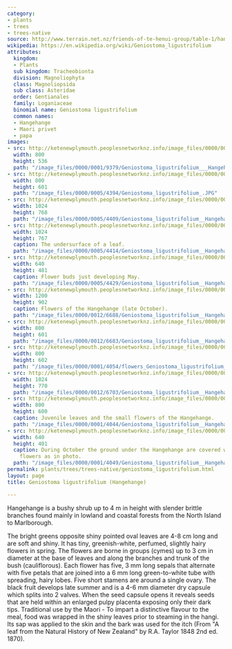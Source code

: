 ```yaml
---
category:
- plants
- trees
- trees-native
source: http://www.terrain.net.nz/friends-of-te-henui-group/table-1/hange-hange.html
wikipedia: https://en.wikipedia.org/wiki/Geniostoma_ligustrifolium
attributes:
  kingdom:
  - Plants
  sub kingdom: Tracheobionta
  division: Magnoliophyta
  class: Magnoliopsida
  sub class: Asteridae
  order: Gentianales
  family: Loganiaceae
  binomial name: Geniostoma ligustrifolium
  common names:
  - Hangehange
  - Maori privet
  - papa
images:
- src: http://ketenewplymouth.peoplesnetworknz.info/image_files/0000/0001/9379/Geniostoma_ligustrifolium___Hangehange-2.JPG
  width: 800
  height: 536
  path: "/image_files/0000/0001/9379/Geniostoma_ligustrifolium___Hangehange-2.JPG"
- src: http://ketenewplymouth.peoplesnetworknz.info/image_files/0000/0005/4394/Geniostoma_ligustrifolium_.JPG
  width: 800
  height: 601
  path: "/image_files/0000/0005/4394/Geniostoma_ligustrifolium_.JPG"
- src: http://ketenewplymouth.peoplesnetworknz.info/image_files/0000/0005/4409/Geniostoma_ligustrifolium__Hangehange_-001.JPG
  width: 1024
  height: 768
  path: "/image_files/0000/0005/4409/Geniostoma_ligustrifolium__Hangehange_-001.JPG"
- src: http://ketenewplymouth.peoplesnetworknz.info/image_files/0000/0005/4414/Geniostoma_ligustrifolium__Hangehange_.JPG
  width: 1024
  height: 767
  caption: The undersurface of a leaf.
  path: "/image_files/0000/0005/4414/Geniostoma_ligustrifolium__Hangehange_.JPG"
- src: http://ketenewplymouth.peoplesnetworknz.info/image_files/0000/0005/4429/Geniostoma_ligustrifolium__Hangehange_.JPG
  width: 640
  height: 481
  caption: Flower buds just developing May.
  path: "/image_files/0000/0005/4429/Geniostoma_ligustrifolium__Hangehange_.JPG"
- src: http://ketenewplymouth.peoplesnetworknz.info/image_files/0000/0012/6688/Geniostoma_ligustrifolium__Hangehange_-001.JPG
  width: 1200
  height: 902
  caption: Flowers of the Hangehange (late October).
  path: "/image_files/0000/0012/6688/Geniostoma_ligustrifolium__Hangehange_-001.JPG"
- src: http://ketenewplymouth.peoplesnetworknz.info/image_files/0000/0012/6683/Geniostoma_ligustrifolium__Hangehange_.JPG
  width: 800
  height: 601
  path: "/image_files/0000/0012/6683/Geniostoma_ligustrifolium__Hangehange_.JPG"
- src: http://ketenewplymouth.peoplesnetworknz.info/image_files/0000/0001/4054/flowers_Geniostoma_ligustrifolium__Hangehange-4.JPG
  width: 800
  height: 602
  path: "/image_files/0000/0001/4054/flowers_Geniostoma_ligustrifolium__Hangehange-4.JPG"
- src: http://ketenewplymouth.peoplesnetworknz.info/image_files/0000/0012/6703/Geniostoma_ligustrifolium__Hangehange_-004.JPG
  width: 1024
  height: 770
  path: "/image_files/0000/0012/6703/Geniostoma_ligustrifolium__Hangehange_-004.JPG"
- src: http://ketenewplymouth.peoplesnetworknz.info/image_files/0000/0001/4044/Geniostoma_ligustrifolium__Hangehange.JPG
  width: 800
  height: 600
  caption: Juvenile leaves and the small flowers of the Hangehange.
  path: "/image_files/0000/0001/4044/Geniostoma_ligustrifolium__Hangehange.JPG"
- src: http://ketenewplymouth.peoplesnetworknz.info/image_files/0000/0001/4049/Geniostoma_ligustrifolium__Hangehange-2.JPG
  width: 640
  height: 401
  caption: During October the ground under the Hangehange are covered with  fallen
    flowers as in photo.
  path: "/image_files/0000/0001/4049/Geniostoma_ligustrifolium__Hangehange-2.JPG"
permalink: plants/trees/trees-native/geniostoma_ligustrifolium.html
layout: page
title: Geniostoma ligustrifolium (Hangehange)

---
```

Hangehange is a bushy shrub up to 4 m in height with slender brittle branches found mainly in lowland and coastal forests from the North Island to Marlborough.

The bright greens opposite shiny pointed oval leaves are 4-8 cm long and are soft and shiny. 
It has tiny, greenish-white, perfumed, slightly hairy flowers in spring. The flowers are borne in groups (cymes) up to 3 cm in diameter at the base of leaves and along the branches and trunk of the bush (cauliflorous). Each flower has five, 3 mm long sepals that alternate with five petals that are joined into a 6 mm long green-to-white tube with spreading, hairy lobes. Five short stamens are around a single ovary. The black fruit develops late summer and is a 4-6 mm diameter dry capsule which splits into 2 valves. When the seed capsule opens it reveals seeds that are held within an enlarged pulpy placenta exposing only their dark tips.
Traditional use by the Maori - To impart a distinctive flavour to the meal, food was wrapped in the shiny leaves prior to steaming in the hangi. Its sap was applied to the skin and the bark was used for the itch (From "A leaf from the Natural History of New Zealand" by R.A. Taylor 1848 2nd ed. 1870).

